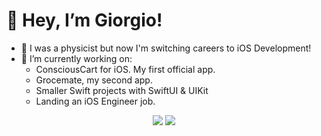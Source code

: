 # 👋 Hey, I’m Giorgio!
- 👀 I was a physicist but now I'm switching careers to iOS Development!
- 🔭 I’m currently working on:
	- ConsciousCart for iOS. My first official app.
 	- Grocemate, my second app.
	- Smaller Swift projects with SwiftUI & UIKit
	- Landing an iOS Engineer job.


<p align="center">
<a target="_blank" href="https://www.linkedin.com/in/glat1957/"><img src="https://img.shields.io/badge/-LinkedIn-0077B5?style=for-the-badge&logo=Linkedin&logoColor=white"></img></a>
<a target="_blank" href="https://www.twitter.com/giorgio_latour/"><img src="https://img.shields.io/badge/-Twitter-0077B5?style=for-the-badge&logo=Twitter&logoColor=white"></img></a>
</p>
<!---
achi113s/achi113s is a ✨ special ✨ repository because its `README.md` (this file) appears on your GitHub profile.
You can click the Preview link to take a look at your changes.
--->
